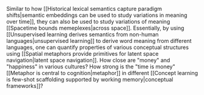 ---
---

Similar to how [[Historical lexical semantics capture paradigm shifts|semantic embeddings can be used to study variations in meaning over time]], they can also be used to study variations of meaning [[Spacetime bounds memeplexes|across space]]. Essentially, by using [[Unsupervised learning derives semantics from non-human languages|unsupervised learning]] to derive word meaning from different languages, one can quantify properties of various conceptual structures using [[Spatial metaphors provide primitives for latent space navigation|latent space navigation]]. How close are "money" and "happiness" in various cultures? How strong is the "time is money" [[Metaphor is central to cognition|metaphor]] in different [[Concept learning is few-shot scaffolding supported by working memory|conceptual frameworks]]?